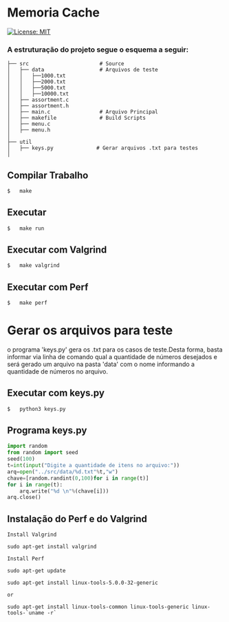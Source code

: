 # Memoria Cache
[![License: MIT](https://img.shields.io/badge/License-MIT-blue.svg)](https://opensource.org/licenses/MIT) 

### A  estruturação do projeto segue o esquema a seguir:

    ├── src                       # Source
    │   ├── data                  # Arquivos de teste
    │   │   ├──1000.txt
    │   │   ├──2000.txt
    │   │   ├──5000.txt
    │   │   ├──10000.txt
    │   ├── assortment.c              
    │   ├── assortment.h                 
    │   ├── main.c                # Arquivo Principal
    │   ├── makefile              # Build Scripts
    │   ├── menu.c  
    │   ├── menu.h  
    │ 
    ├── util                       
    │   ├── keys.py              # Gerar arquivos .txt para testes 
    │   


## Compilar Trabalho
```sh
$   make
```

## Executar  
```sh   
$   make run
```

## Executar com Valgrind
```sh   
$   make valgrind
```

## Executar com Perf
```sh   
$   make perf
```

# Gerar os arquivos para teste

o programa 'keys.py' gera os .txt para os casos de teste.Desta forma, basta informar via linha de comando qual a quantidade de números desejados  e será gerado um arquivo na pasta 'data' com o nome informando a quantidade de números no arquivo.

## Executar com keys.py
```sh   
$   python3 keys.py
```

## Programa keys.py

```py
import random
from random import seed
seed(100)
t=int(input("Digite a quantidade de itens no arquivo:"))
arq=open("../src/data/%d.txt"%t,"w")
chave=[random.randint(0,100)for i in range(t)]
for i in range(t):
    arq.write("%d \n"%(chave[i]))
arq.close()
```


## Instalação do Perf e do Valgrind

`Install Valgrind`
    
    sudo apt-get install valgrind


`Install Perf`
    
    sudo apt-get update

    sudo apt-get install linux-tools-5.0.0-32-generic
    
    or
    
    sudo apt-get install linux-tools-common linux-tools-generic linux-tools-`uname -r`

